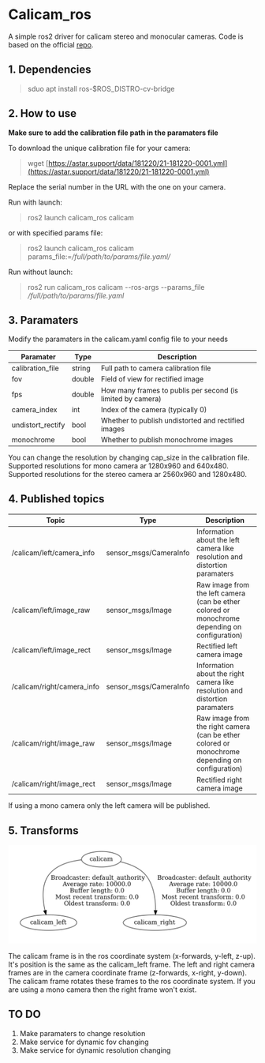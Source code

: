 # Calicam_ros

A simple ros2 driver for calicam stereo and monocular cameras. Code is based on the official [repo](https://github.com/astar-ai/calicam).

## 1. Dependencies

> sduo apt install ros-$ROS_DISTRO-cv-bridge

## 2. How to use

**Make sure to add the calibration file path in the paramaters file**

To download the unique calibration file for your camera:
> wget [https://astar.support/data/181220/21-181220-0001.yml](https://astar.support/data/181220/21-181220-0001.yml)

Replace the serial number in the URL with the one on your camera.

Run with launch:
> ros2 launch calicam_ros calicam

or with specified params file:
> ros2 launch calicam_ros calicam params_file:=*/full/path/to/params/file.yaml/*

Run without launch:
> ros2 run calicam_ros calicam --ros-args --params_file */full/path/to/params/file.yaml*

## 3. Paramaters

Modify the paramaters in the calicam.yaml config file to your needs

| Paramater | Type | Description |
| ----------- | ----------- | ----------- |
| calibration_file | string | Full path to camera calibration file |
| fov | double | Field of view for rectified image |
| fps | double | How many frames to publis per second (is limited by camera) |
| camera_index | int | Index of the camera (typically 0) |
| undistort_rectify | bool | Whether to publish undistorted and rectified images |
| monochrome | bool | Whether to publish monochrome images |

You can change the resolution by changing cap_size in the calibration file. Supported resolutions for mono camera ar 1280x960 and 640x480. Supported resolutions for the stereo camera ar 2560x960 and 1280x480.

## 4. Published topics

| Topic | Type | Description |
| ----------- | ----------- | ----------- |
| /calicam/left/camera_info | sensor_msgs/CameraInfo | Information about the left camera like resolution and distortion paramaters |
| /calicam/left/image_raw | sensor_msgs/Image | Raw image from the left camera (can be ether colored or monochrome depending on configuration) |
| /calicam/left/image_rect | sensor_msgs/Image | Rectified left camera image |
| /calicam/right/camera_info | sensor_msgs/CameraInfo | Information about the right camera like resolution and distortion paramaters |
| /calicam/right/image_raw | sensor_msgs/Image | Raw image from the right camera (can be ether colored or monochrome depending on configuration) |
| /calicam/right/image_rect | sensor_msgs/Image | Rectified right camera image |

If using a mono camera only the left camera will be published.

## 5. Transforms

![tf_tree.png](./photos/tf_tree.png)

The calicam frame is in the ros coordinate system (x-forwards, y-left, z-up). It's position is the same as the calicam_left frame. The left and right camera frames are in the camera coordinate frame (z-forwards, x-right, y-down). The calicam frame rotates these frames to the ros coordinate system. If you are using a mono camera then the right frame won't exist.

## TO DO

1. Make paramaters to change resolution
2. Make service for dynamic fov changing
3. Make service for dynamic resolution changing

